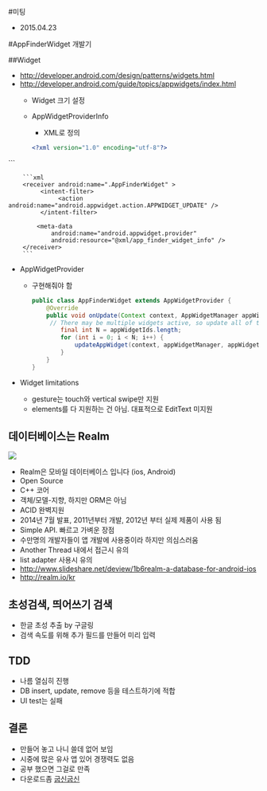 #미팅
* 2015.04.23

#AppFinderWidget 개발기

##Widget

* <http://developer.android.com/design/patterns/widgets.html>
* <http://developer.android.com/guide/topics/appwidgets/index.html>
	* Widget 크기 설정
	* AppWidgetProviderInfo
		- XML로 정의
		
		```xml
		<?xml version="1.0" encoding="utf-8"?>
<appwidget-provider xmlns:android="http://schemas.android.com/apk/res/android"
		    android:minWidth="@dimen/appwidget_min_width"
		    android:minHeight="@dimen/appwidget_min_height"
		    android:updatePeriodMillis="86400000"
		    android:previewImage="@drawable/widget"
		    android:initialLayout="@layout/app_finder_widget"
		    android:resizeMode="vertical"
		    android:widgetCategory="home_screen"
		    android:initialKeyguardLayout="@layout/app_finder_widget">
		</appwidget-provider>
		```
		
		```xml
		<receiver android:name=".AppFinderWidget" >
	         <intent-filter>
	              <action android:name="android.appwidget.action.APPWIDGET_UPDATE" />
	         </intent-filter>

            <meta-data
                android:name="android.appwidget.provider"
                android:resource="@xml/app_finder_widget_info" />
        </receiver>
		```
		
* AppWidgetProvider
	- 구현해줘야 함
		
		```java
		public class AppFinderWidget extends AppWidgetProvider {
			@Override
			public void onUpdate(Context context, AppWidgetManager appWidgetManager, int[] appWidgetIds) {
			 // There may be multiple widgets active, so update all of them
			  	final int N = appWidgetIds.length;
			   	for (int i = 0; i < N; i++) {
			   		updateAppWidget(context, appWidgetManager, appWidgetIds[i]);
			    }
			}
		}
		```
		
* Widget limitations
	- gesture는 touch와 vertical swipe만 지원
	- elements를 다 지원하는 건 아님. 대표적으로 EditText 미지원
 		
 		
## 데이터베이스는 Realm
![](https://media.licdn.com/media/p/8/005/027/052/2251246.jpg)
 * Realm은 모바일 데이터베이스 입니다 (ios, Android)
 * Open Source
 * C++ 코어
 * 객체/모델-지향, 하지만 ORM은 아님 
 * ACID 완벽지원
 * 2014년 7월 발표, 2011년부터 개발, 2012년 부터 실제 제품이 사용 됨
 * Simple API. 빠르고 가벼운 장점
 * 수만명의 개발자들이 앱 개발에 사용중이라 하지만 의심스러움
 * Another Thread 내에서 접근시 유의
 * list adapter 사용시 유의
 * <http://www.slideshare.net/deview/1b6realm-a-database-for-android-ios>
 * <http://realm.io/kr>

 
## 초성검색, 띄어쓰기 검색
 * 한글 초성 추출 by 구글링
 * 검색 속도를 위해 추가 필드를 만들어 미리 입력

## TDD
 * 나름 열심히 진행
 * DB insert, update, remove 등을 테스트하기에 적합
 * UI test는 실패
 
## 결론
 * 만들어 놓고 나니 쓸데 없어 보임
 * 시중에 많은 유사 앱 있어 경쟁력도 없음
 * 공부 했으면 그걸로 만족
 * 다운로드좀  [굽신굽신](https://play.google.com/store/apps/details?id=kr.kunio.appfinderwidget)

